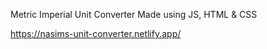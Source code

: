 Metric Imperial Unit Converter Made using JS, HTML & CSS

https://nasims-unit-converter.netlify.app/

